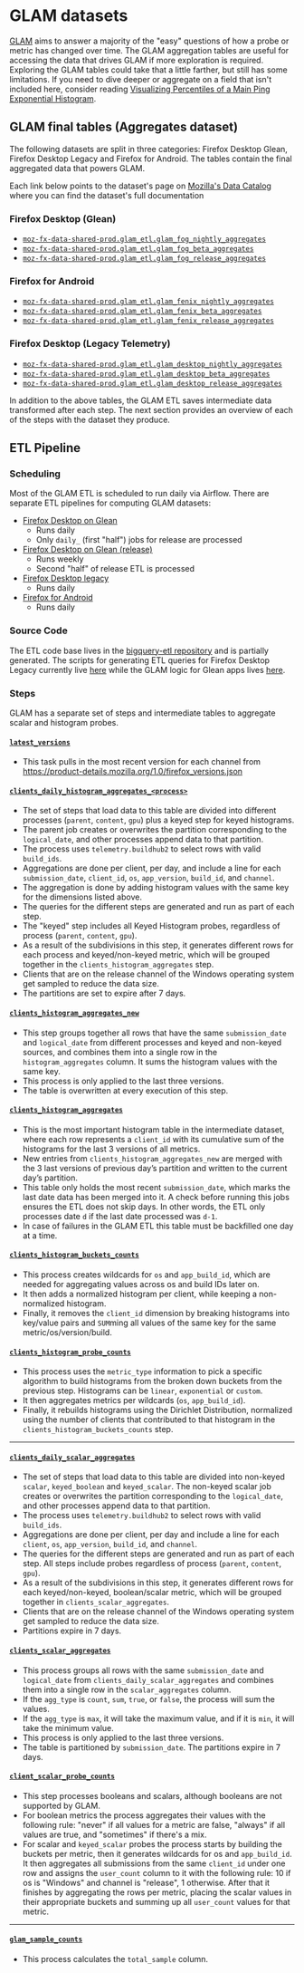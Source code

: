 # GLAM datasets

[GLAM](https://glam.telemetry.mozilla.org) aims to answer a majority of the "easy" questions of how a probe or metric has changed over time.
The GLAM aggregation tables are useful for accessing the data that drives GLAM if more exploration is required.
Exploring the GLAM tables could take that a little farther, but still has some limitations.
If you need to dive deeper or aggregate on a field that isn't included here, consider reading [Visualizing Percentiles of a Main Ping Exponential Histogram](https://docs.telemetry.mozilla.org/cookbooks/main_ping_exponential_histograms.html).

## GLAM final tables (Aggregates dataset)
The following datasets are split in three categories: Firefox Desktop Glean, Firefox Desktop Legacy and Firefox for Android. The tables contain the final aggregated data that powers GLAM.

Each link below points to the dataset's page on [Mozilla's Data Catalog](https://mozilla.acryl.io/) where you can find the dataset's full documentation

### Firefox Desktop (Glean)
- [`moz-fx-data-shared-prod.glam_etl.glam_fog_nightly_aggregates`](https://mozilla.acryl.io/dataset/urn:li:dataset:(urn:li:dataPlatform:bigquery,moz-fx-data-shared-prod.glam_etl.glam_fog_nightly_aggregates,PROD)/Schema?is_lineage_mode=false&schemaFilter=)
- [`moz-fx-data-shared-prod.glam_etl.glam_fog_beta_aggregates`](https://mozilla.acryl.io/dataset/urn:li:dataset:(urn:li:dataPlatform:bigquery,moz-fx-data-shared-prod.glam_etl.glam_fog_beta_aggregates,PROD)/Schema?is_lineage_mode=false&schemaFilter=)
- [`moz-fx-data-shared-prod.glam_etl.glam_fog_release_aggregates`](https://mozilla.acryl.io/dataset/urn:li:dataset:(urn:li:dataPlatform:bigquery,moz-fx-data-shared-prod.glam_etl.glam_fog_release_aggregates,PROD)/Schema?is_lineage_mode=false&schemaFilter=)

### Firefox for Android
- [`moz-fx-data-shared-prod.glam_etl.glam_fenix_nightly_aggregates`](https://mozilla.acryl.io/dataset/urn:li:dataset:(urn:li:dataPlatform:bigquery,moz-fx-data-shared-prod.glam_etl.glam_fenix_nightly_aggregates,PROD)/Schema?is_lineage_mode=false&schemaFilter=)
- [`moz-fx-data-shared-prod.glam_etl.glam_fenix_beta_aggregates`](https://mozilla.acryl.io/dataset/urn:li:dataset:(urn:li:dataPlatform:bigquery,moz-fx-data-shared-prod.glam_etl.glam_fenix_beta_aggregates,PROD)/Schema?is_lineage_mode=false&schemaFilter=)
- [`moz-fx-data-shared-prod.glam_etl.glam_fenix_release_aggregates`](https://mozilla.acryl.io/dataset/urn:li:dataset:(urn:li:dataPlatform:bigquery,moz-fx-data-shared-prod.glam_etl.glam_fenix_release_aggregates,PROD)/Schema?is_lineage_mode=false&schemaFilter=)

### Firefox Desktop (Legacy Telemetry)

- [`moz-fx-data-shared-prod.glam_etl.glam_desktop_nightly_aggregates`](https://mozilla.acryl.io/dataset/urn:li:dataset:(urn:li:dataPlatform:bigquery,moz-fx-data-shared-prod.glam_etl.glam_desktop_nightly_aggregates,PROD)/Schema?is_lineage_mode=false&schemaFilter=)
- [`moz-fx-data-shared-prod.glam_etl.glam_desktop_beta_aggregates`](https://mozilla.acryl.io/dataset/urn:li:dataset:(urn:li:dataPlatform:bigquery,moz-fx-data-shared-prod.glam_etl.glam_desktop_beta_aggregates,PROD)/Schema?is_lineage_mode=false&schemaFilter=)
- [`moz-fx-data-shared-prod.glam_etl.glam_desktop_release_aggregates`](https://mozilla.acryl.io/dataset/urn:li:dataset:(urn:li:dataPlatform:bigquery,moz-fx-data-shared-prod.glam_etl.glam_desktop_release_aggregates,PROD)/Schema?is_lineage_mode=false&schemaFilter=)

In addition to the above tables, the GLAM ETL saves intermediate data transformed after each step. The next section provides an overview of each of the steps with the dataset they produce.

## ETL Pipeline

### Scheduling

Most of the GLAM ETL is scheduled to run daily via Airflow. There are separate ETL pipelines for computing GLAM datasets:
* [Firefox Desktop on Glean](https://workflow.telemetry.mozilla.org/dags/glam_fog/grid)
  * Runs daily
  * Only `daily_` (first "half") jobs for release are processed 
* [Firefox Desktop on Glean (release)](https://workflow.telemetry.mozilla.org/dags/glam_fog_release/grid)
  * Runs weekly
  * Second "half" of release ETL is processed 
* [Firefox Desktop legacy](https://workflow.telemetry.mozilla.org/dags/glam/grid)
  * Runs daily
* [Firefox for Android](https://workflow.telemetry.mozilla.org/dags/glam_fenix/grid)
  * Runs daily

### Source Code

The ETL code base lives in the [bigquery-etl repository](https://github.com/mozilla/bigquery-etl) and is partially generated. The scripts for generating ETL queries for Firefox Desktop Legacy currently live [here](https://github.com/mozilla/bigquery-etl/tree/main/script/glam) while the GLAM logic for Glean apps lives [here](https://github.com/mozilla/bigquery-etl/tree/main/bigquery_etl/glam).

### Steps

GLAM has a separate set of steps and intermediate tables to aggregate scalar and histogram probes.

#### [`latest_versions`](https://mozilla.acryl.io/dataset/urn:li:dataset:(urn:li:dataPlatform:bigquery,moz-fx-data-shared-prod.telemetry.latest_versions,PROD)/Schema?is_lineage_mode=false&schemaFilter=)

- This task pulls in the most recent version for each channel from https://product-details.mozilla.org/1.0/firefox_versions.json

#### [`clients_daily_histogram_aggregates_<process>`](https://mozilla.acryl.io/dataset/urn:li:dataset:(urn:li:dataPlatform:bigquery,moz-fx-data-shared-prod.telemetry.clients_daily_histogram_aggregates,PROD)/View%20Definition?is_lineage_mode=false)
- The set of steps that load data to this table are divided into different processes (`parent`, `content`, `gpu`) plus a keyed step for keyed histograms.
- The parent job creates or overwrites the partition corresponding to the `logical_date`, and other processes append data to that partition.
- The process uses `telemetry.buildhub2` to select rows with valid `build_ids`.
- Aggregations are done per client, per day, and include a line for each `submission_date`, `client_id`, `os`, `app_version`, `build_id`, and `channel`.
- The aggregation is done by adding histogram values with the same key for the dimensions listed above.
- The queries for the different steps are generated and run as part of each step.
- The "keyed" step includes all Keyed Histogram probes, regardless of process (`parent`, `content`, `gpu`).
- As a result of the subdivisions in this step, it generates different rows for each process and keyed/non-keyed metric, which will be grouped together in the `clients_histogram_aggregates` step.
- Clients that are on the release channel of the Windows operating system get sampled to reduce the data size.
- The partitions are set to expire after 7 days.


#### [`clients_histogram_aggregates_new`](https://mozilla.acryl.io/dataset/urn:li:dataset:(urn:li:dataPlatform:bigquery,moz-fx-data-shared-prod.telemetry_derived.clients_histogram_aggregates_new_v1,PROD)/Schema?is_lineage_mode=false&schemaFilter=)

- This step groups together all rows that have the same `submission_date` and `logical_date` from different processes and keyed and non-keyed sources, and combines them into a single row in the `histogram_aggregates` column. It sums the histogram values with the same key.
- This process is only applied to the last three versions.
- The table is overwritten at every execution of this step.

#### [`clients_histogram_aggregates`](https://mozilla.acryl.io/dataset/urn:li:dataset:(urn:li:dataPlatform:bigquery,moz-fx-data-shared-prod.telemetry_derived.clients_histogram_aggregates_v2,PROD)/Schema?is_lineage_mode=false&schemaFilter=)

- This is the most important histogram table in the intermediate dataset, where each row represents a `client_id` with its cumulative sum of the histograms for the last 3 versions of all metrics.
- New entries from `clients_histogram_aggregates_new` are merged with the 3 last versions of previous day’s partition and written to the current day’s partition.
- This table only holds the most recent `submission_date`, which marks the last date data has been merged into it. A check before running this jobs ensures the ETL does not skip days. In other words, the ETL only processes date `d` if the last date processed was `d-1`.
- In case of failures in the GLAM ETL this table must be backfilled one day at a time.

#### [`clients_histogram_buckets_counts`](https://mozilla.acryl.io/dataset/urn:li:dataset:(urn:li:dataPlatform:bigquery,moz-fx-data-shared-prod.telemetry_derived.clients_histogram_bucket_counts_v1,PROD)/Schema?is_lineage_mode=false&schemaFilter=)

- This process creates wildcards for `os` and `app_build_id`, which are needed for aggregating values across os and build IDs later on.
- It then adds a normalized histogram per client, while keeping a non-normalized histogram.
- Finally, it removes the `client_id` dimension by breaking histograms into key/value pairs and `SUM`ming all values of the same key for the same metric/os/version/build.  

#### [`clients_histogram_probe_counts`](https://mozilla.acryl.io/dataset/urn:li:dataset:(urn:li:dataPlatform:bigquery,moz-fx-data-shared-prod.telemetry_derived.clients_histogram_probe_counts_v1,PROD)/Schema?is_lineage_mode=false&schemaFilter=)

- This process uses the `metric_type` information to pick a specific algorithm to build histograms from the broken down buckets from the previous step. Histograms can be `linear`, `exponential` or `custom`.
- It then aggregates metrics per wildcards (`os`, `app_build_id`).
- Finally, it rebuilds histograms using the Dirichlet Distribution, normalized using the number of clients that contributed to that histogram in the `clients_histogram_buckets_counts` step.

---

#### [`clients_daily_scalar_aggregates`](https://mozilla.acryl.io/dataset/urn:li:dataset:(urn:li:dataPlatform:bigquery,moz-fx-data-shared-prod.telemetry.clients_daily_scalar_aggregates,PROD)/Schema?is_lineage_mode=false&schemaFilter=)

- The set of steps that load data to this table are divided into non-keyed `scalar`, `keyed_boolean` and `keyed_scalar`. The non-keyed scalar job creates or overwrites the partition corresponding to the `logical_date`, and other processes append data to that partition.
- The process uses `telemetry.buildhub2` to select rows with valid `build_ids`.
- Aggregations are done per client, per day and include a line for each `client`, `os`, `app_version`, `build_id`, and `channel`.
- The queries for the different steps are generated and run as part of each step. All steps include probes regardless of process (`parent`, `content`, `gpu`).
- As a result of the subdivisions in this step, it generates different rows for each keyed/non-keyed, boolean/scalar metric, which will be grouped together in `clients_scalar_aggregates`.
- Clients that are on the release channel of the Windows operating system get sampled to reduce the data size.
- Partitions expire in 7 days.


#### [`clients_scalar_aggregates`](https://mozilla.acryl.io/dataset/urn:li:dataset:(urn:li:dataPlatform:bigquery,mozdata.telemetry.clients_scalar_aggregates,PROD)/Schema?is_lineage_mode=false&schemaFilter=)

- This process groups all rows with the same `submission_date` and `logical_date` from  `clients_daily_scalar_aggregates` and combines them into a single row in the `scalar_aggregates` column.
- If the `agg_type` is `count`, `sum`, `true`, or `false`, the process will sum the values.
- If the `agg_type` is `max`, it will take the maximum value, and if it is `min`, it will take the minimum value.
- This process is only applied to the last three versions.
- The table is partitioned by `submission_date`. The partitions expire in 7 days.

#### [`client_scalar_probe_counts`](https://mozilla.acryl.io/tasks/urn:li:dataJob:(urn:li:dataFlow:(airflow,glam,prod),client_scalar_probe_counts)/Documentation?is_lineage_mode=false)

- This step processes booleans and scalars, although booleans are not supported by GLAM.
- For boolean metrics the process aggregates their values with the following rule: "never" if all values for a metric are false, "always" if all values are true, and "sometimes" if there's a mix.
- For scalar and `keyed_scalar` probes the process starts by building the buckets per metric, then it generates wildcards for os and `app_build_id`. It then aggregates all submissions from the same `client_id` under one row and assigns the `user_count` column to it with the following rule: 10 if os is "Windows" and channel is "release", 1 otherwise. After that it finishes by aggregating the rows per metric, placing the scalar values in their appropriate buckets and summing up all `user_count` values for that metric.

---

#### [`glam_sample_counts`](https://mozilla.acryl.io/dataset/urn:li:dataset:(urn:li:dataPlatform:bigquery,moz-fx-data-shared-prod.telemetry_derived.glam_sample_counts_v1,PROD)/Schema?is_lineage_mode=false&schemaFilter=)

- This process calculates the `total_sample` column.
